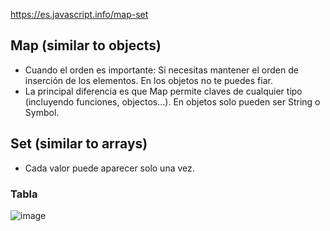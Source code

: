 https://es.javascript.info/map-set

##  Map (similar to objects)
* Cuando el orden es importante: Si necesitas mantener el orden de inserción de los elementos. En los objetos no te puedes fiar.
* La principal diferencia es que Map permite claves de cualquier tipo (incluyendo funciones, objectos...). En objetos solo pueden ser String o Symbol.


## Set (similar to arrays)
* Cada valor puede aparecer solo una vez.




### Tabla
![image](https://github.com/user-attachments/assets/6c9da313-664e-404e-aab8-36a3e3adcaa8)
